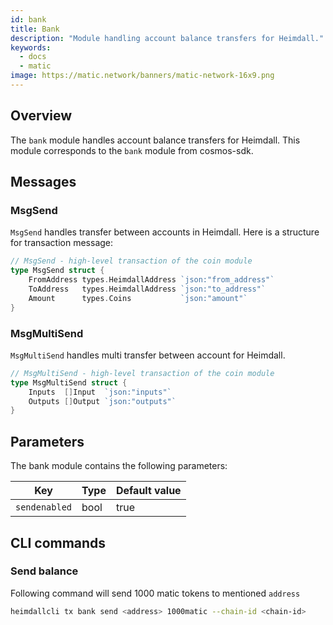 ```yaml
---
id: bank
title: Bank
description: "Module handling account balance transfers for Heimdall."
keywords:
  - docs
  - matic
image: https://matic.network/banners/matic-network-16x9.png 
---
```

## Overview

The `bank` module handles account balance transfers for Heimdall. This module corresponds to the `bank` module from cosmos-sdk.

## Messages

### MsgSend

`MsgSend` handles transfer between accounts in Heimdall. Here is a structure for transaction message:

```go
// MsgSend - high-level transaction of the coin module
type MsgSend struct {
	FromAddress types.HeimdallAddress `json:"from_address"`
	ToAddress   types.HeimdallAddress `json:"to_address"`
	Amount      types.Coins           `json:"amount"`
}
```

### MsgMultiSend

`MsgMultiSend` handles multi transfer between account for Heimdall.

```go
// MsgMultiSend - high-level transaction of the coin module
type MsgMultiSend struct {
	Inputs  []Input  `json:"inputs"`
	Outputs []Output `json:"outputs"`
}
```

## **Parameters**

The bank module contains the following parameters:

|Key                  |Type|Default value       |
|----------------------|--------|------------------|
|`sendenabled`       |bool|true|

## CLI commands

### Send balance

Following command will send 1000 matic tokens to mentioned `address`

```bash
heimdallcli tx bank send <address> 1000matic --chain-id <chain-id>
```